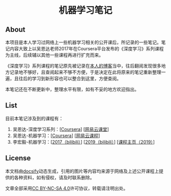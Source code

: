 ﻿<h1 align="center">机器学习笔记</h1>

<h2>About</h2>

本项目是本人学习过网络上一些机器学习相关的公开课后，所记录的一些笔记。笔记内容大致上以吴恩达老师2017年在Coursera平台发布的《深度学习》系列课程为主线，后续辅以其他一些课程再进行扩充而来。

《深度学习》系列课程的笔记原先被记录在[本人的博客](http://binweber.top/)当中，往后翻阅发现很多地方记录地不够好，且查阅起来不够不方便，于是决定在此将原来的笔记重新整理一遍，且往后的学习到新形容也可以整合到这里，方便查阅。

本笔记还在不断更新中，整理水平有限，如有不妥的地方欢迎指出。

<h2>List</h2>

目前本笔记涉及到的课程有：
1. 吴恩达-深度学习系列：[[Coursera](https://www.coursera.org/specializations/deep-learning)] [[网易云课堂](https://mooc.study.163.com/smartSpec/detail/1001319001.htm)]
2. 吴恩达-机器学习：[[Coursera](https://www.coursera.org/learn/machine-learning/)] [[网易云课程](https://study.163.com/course/introduction/1004570029.htm)]
3. 李宏毅-机器学习：[[2017（bilibili）](https://www.bilibili.com/video/av10590361)] [[2019（bilibili）](https://www.bilibili.com/video/av46561029)] [[课程主页（2019）](http://speech.ee.ntu.edu.tw/~tlkagk/courses_ML19.html)]

<h2>License</h2>

本文档由[docsify](https://docsify.js.org/#/zh-cn/)动态生成，引用的图片等内容均来源于网络及上述公开课程上提供的各种资料，如有侵权，请及时联系删除。

文章全部采用[CC BY-NC-SA 4.0](https://creativecommons.org/licenses/by-nc-sa/4.0/)许可协议，转载请注明出处。
